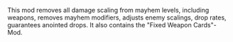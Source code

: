 This mod removes all damage scaling from mayhem levels, including weapons, removes mayhem modifiers, adjusts enemy scalings, drop rates, guarantees anointed drops.
It also contains the "Fixed Weapon Cards"-Mod.
